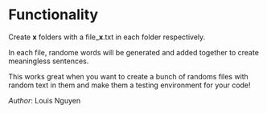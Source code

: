 # Functionality

Create **x** folders with a file_**x**.txt in each folder respectively.

In each file, randome words will be generated and added together to create meaningless sentences.

This works great when you want to create a bunch of randoms files with random text in them and make them a testing environment for your code!

*Author*: Louis Nguyen